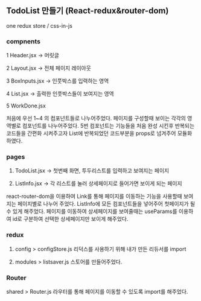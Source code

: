 ## TodoList 만들기 (React-redux&router-dom)
one redux store / css-in-js

### compnents
1 Header.jsx -> 머릿글

2 Layout.jsx -> 전체 페이지 레이아웃

3 BoxInputs.jsx -> 인풋박스를 입력하는 영역

4 List.jsx -> 출력한 인풋박스들이 보여지는 영역

5 WorkDone.jsx

처음에 우선 1~4 의 컴포넌트들로 나누어주었다. 
페이지를 구성할때 보이는 각각의 영역별로 컴포넌트를 나누어주었다.
5번 컴포넌트는 기능들을 처음 완성 시킨후 반복되는 코드들을 간편화 시켜주고자 
List에 반복되었던 코드부분을 props로 넘겨주어 모듈화 하였다.

### pages
1. TodoList.jsx -> 첫번째 화면, 투두리스트를 입력하고 보여지는 페이지

2. ListInfo.jsx -> 각 리스트를 눌러 상세페이지로 들어가면 보이게 되는 페이지

react-router-dom을 이용하여 Link를 통해 페이지를 이동하는 기능을 사용할때 보여지는 페이지별로 나누어 주었다.
ListInfo에 모든 컴포넌트들을 넣어주어 첫페이지가 될 수 있게 해주었다.
페이지를 이동하여 상세페이지를 보여줄때는 useParams를 이용하여 id로 구분하여 선택한 상세페이지만 보이게 해주었다.

### redux
1. config > configStore.js
리덕스를 사용하기 위해 내가 만든 리듀서를 import

2. modules > listsaver.js
스토어를 만들어주었다.

### Router
shared > Router.js
라우터를 통해 페이지를 이동할 수 있도록 import를 해주었다.
